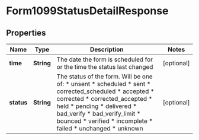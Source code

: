 

# Form1099StatusDetailResponse


## Properties

| Name | Type | Description | Notes |
|------------ | ------------- | ------------- | -------------|
|**time** | **String** | The date the form is scheduled for or the time the status last changed |  [optional] |
|**status** | **String** | The status of the form. Will be one of:  * unsent  * scheduled  * sent  * corrected_scheduled  * accepted  * corrected  * corrected_accepted  * held  * pending  * delivered  * bad_verify  * bad_verify_limit  * bounced  * verified  * incomplete  * failed  * unchanged  * unknown |  [optional] |



